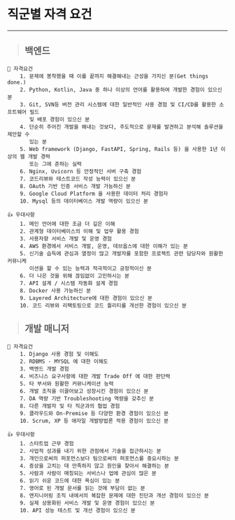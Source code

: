 # 직군별 자격 요건
---
> ## 백엔드
    📑 자격요건
        1. 문제에 봉착했을 때 이를 끝까지 해결해내는 근성을 가지신 분(Get things done.)
        2. Python, Kotlin, Java 중 하나 이상의 언어를 활용하여 개발한 경험이 있으신 분
        3. Git, SVN등 버전 관리 시스템에 대한 일반적인 사용 경험 및 CI/CD를 활용한 소프트웨어 빌드 
           및 배포 경험이 있으신 분
        4. 단순히 주어진 개발을 해내는 것보다, 주도적으로 문제를 발견하고 분석해 솔루션을 제안할 수 
           있는 분
        5. Web framework (Django, FastAPI, Spring, Rails 등) 을 사용한 1년 이상의 웹 개발 경력 
           또는 그에 준하는 실력
        6. Nginx, Uvicorn 등 안정적인 서버 구축 경험
        7. 코드리뷰와 테스트코드 작성 능력이 있으신 분
        8. OAuth 기반 인증 서비스 개발 가능하신 분
        9. Google Cloud Platform 을 사용한 데이터 처리 경험자
        10. Mysql 등의 데이터베이스 개발 역량이 있으신 분

    👍 우대사항
        1. 메인 언어에 대한 조금 더 깊은 이해
        2. 관계형 데이터베이스의 이해 및 업무 활용 경험
        3. 사용자향 서비스 개발 및 운영 경험
        4. AWS 환경에서 서비스 개발, 운영, 데브옵스에 대한 이해가 있는 분
        5. 신기술 습득에 관심과 열정이 많고 개발자를 포함한 프로젝트 관련 담당자와 원활한 커뮤니케
           이션을 할 수 있는 능력과 적극적이고 긍정적이신 분
        6. 더 나은 것을 위해 끊임없이 고민하시는 분
        7. API 설계 / 시스템 자동화 설계 경험
        8. Docker 사용 가능하신 분
        9. Layered Architecture에 대한 경험이 있으신 분
        10. 코드 리뷰와 리팩토링으로 코드 퀄리티를 개선한 경험이 있으신 분


> ## 개발 매니저
    📑 자격요건
        1. Django 사용 경험 및 이해도
        2. RDBMS - MYSQL 에 대한 이해도
        3. 백엔드 개발 경험 
        4. 비즈니스 요구사항에 대한 개발 Trade Off 에 대한 판단력
        5. 타 부서와 원활한 커뮤니케이션 능력
        6. 개발 조직을 이끌어보고 성장시킨 경험이 있으신 분
        7. DA 역량 기반 Troubleshooting 역량을 갖추신 분
        8. 다른 개발자 및 타 직군과의 협업 경험
        9. 클라우드와 On-Premise 등 다양한 환경 경험이 있으신 분
        10. Scrum, XP 등 애자일 개발방법론 적용 경험이 있으신 분
    
    👍 우대사항
        1. 스타트업 근무 경험
        2. 사업적 성과를 내기 위한 관점에서 기술을 접근하시는 분
        3. 개인으로써의 퍼포먼스보다 팀으로써의 퍼포먼스를 중요시하는 분
        4. 증상을 고치는 데 만족하지 않고 원인을 찾아서 해결하는 분
        5. 사람과 사람이 매칭되는 서비스나 업에 관심이 많은 분
        6. 읽기 쉬운 코드에 대한 욕심이 있는 분
        7. 영어로 된 개발 문서를 읽는 것에 부담이 없는 분
        8. 엔지니어링 조직 내에서의 복잡한 문제에 대한 진단과 개선 경험이 있으신 분
        9. 실제 상용화된 서비스 개발 및 운영 경험이 있으신 분
        10. API 성능 테스트 및 개선 경험이 있으신 분